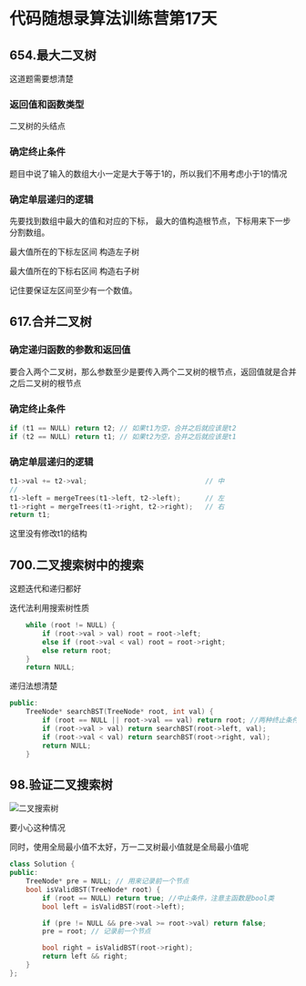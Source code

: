 # 代码随想录算法训练营第17天

## 654.最大二叉树

这道题需要想清楚

### 返回值和函数类型 

二叉树的头结点

### 确定终止条件

题目中说了输入的数组大小一定是大于等于1的，所以我们不用考虑小于1的情况

### 确定单层递归的逻辑

先要找到数组中最大的值和对应的下标， 最大的值构造根节点，下标用来下一步分割数组。

最大值所在的下标左区间 构造左子树

最大值所在的下标右区间 构造右子树

记住要保证左区间至少有一个数值。

## 617.合并二叉树

### 确定递归函数的参数和返回值

要合入两个二叉树，那么参数至少是要传入两个二叉树的根节点，返回值就是合并之后二叉树的根节点

### 确定终止条件

```cpp
if (t1 == NULL) return t2; // 如果t1为空，合并之后就应该是t2
if (t2 == NULL) return t1; // 如果t2为空，合并之后就应该是t1
```

### 确定单层递归的逻辑

```cpp
t1->val += t2->val;                             // 中
//
t1->left = mergeTrees(t1->left, t2->left);      // 左
t1->right = mergeTrees(t1->right, t2->right);   // 右
return t1;
```

这里没有修改t1的结构

## 700.二叉搜索树中的搜索

这题迭代和递归都好

迭代法利用搜索树性质

```cpp
    while (root != NULL) {
        if (root->val > val) root = root->left;
        else if (root->val < val) root = root->right;
        else return root;
    }
    return NULL;
```

递归法想清楚

```cpp
public:
    TreeNode* searchBST(TreeNode* root, int val) {
        if (root == NULL || root->val == val) return root; //两种终止条件
        if (root->val > val) return searchBST(root->left, val); 
        if (root->val < val) return searchBST(root->right, val);
        return NULL;
    }
```

## 98.验证二叉搜索树

![二叉搜索树](https://code-thinking-1253855093.file.myqcloud.com/pics/20230310000824.png)

要小心这种情况

同时，使用全局最小值不太好，万一二叉树最小值就是全局最小值呢

```cpp
class Solution {
public:
    TreeNode* pre = NULL; // 用来记录前一个节点
    bool isValidBST(TreeNode* root) {
        if (root == NULL) return true; //中止条件，注意主函数是bool类
        bool left = isValidBST(root->left);

        if (pre != NULL && pre->val >= root->val) return false;
        pre = root; // 记录前一个节点

        bool right = isValidBST(root->right);
        return left && right;
    }
};
```



